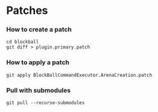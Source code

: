 # Patches

### How to create a patch
```
cd blockball
git diff > plugin.primary.patch
```
### How to apply a patch 

```
git apply BlockBallCommandExecutor.ArenaCreation.patch
```

### Pull with submodules

```
git pull --recurse-submodules
```
